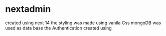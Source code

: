 # nextadmin
 created using next 14
 the styling was made using vanila Css
 mongoDB was used as data base
 the Authentication created using 